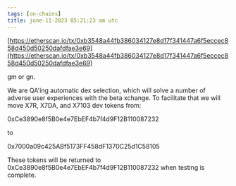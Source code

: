```yaml
---
tags: [on-chains]
title: june-11-2023 05:21:23 am utc
---
```


[https://etherscan.io/tx/0xb3548a44fb386034127e8d17f341447a6f5eccec858d450d50250dafdfae3e69](https://etherscan.io/tx/0xb3548a44fb386034127e8d17f341447a6f5eccec858d450d50250dafdfae3e69)

gm or gn.

We are QA'ing automatic dex selection, which will solve a number of adverse user experiences with the beta xchange. To facilitate that we will move X7R, X7DA, and X7103 dev tokens from:

0xCe3890e8f5B0e4e7EbEF4b7f4d9F12B110087232

to

0x7000a09c425ABf5173FF458dF1370C25d1C58105

These tokens will be returned to 0xCe3890e8f5B0e4e7EbEF4b7f4d9F12B110087232 when testing is complete.
